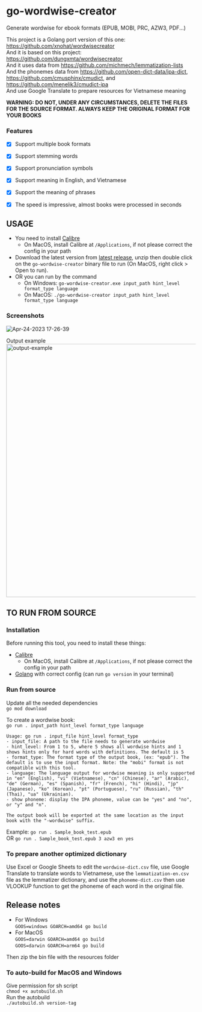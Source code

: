 # go-wordwise-creator

Generate wordwise for ebook formats (EPUB, MOBI, PRC, AZW3, PDF...)

This project is a Golang port version of this one: https://github.com/xnohat/wordwisecreator  
And it is based on this project: https://github.com/dungxmta/wordwisecreator  
And it uses data from https://github.com/michmech/lemmatization-lists  
And the phonemes data from https://github.com/open-dict-data/ipa-dict, https://github.com/cmusphinx/cmudict, and https://github.com/menelik3/cmudict-ipa  
And use Google Translate to prepare resources for Vietnamese meaning

**WARNING: DO NOT, UNDER ANY CIRCUMSTANCES, DELETE THE FILES FOR THE SOURCE FORMAT. ALWAYS KEEP THE ORIGINAL FORMAT FOR YOUR BOOKS**

### Features
- [x] Support multiple book formats
- [x] Support stemming words
- [x] Support pronunciation symbols
- [x] Support meaning in English, and Vietnamese
- [x] Support the meaning of phrases
- [x] The speed is impressive, almost books were processed in seconds


## USAGE
- You need to install [Calibre](https://calibre-ebook.com/)  
    + On MacOS, install Calibre at `/Applications`, if not please correct the config in your path  
- Download the latest version from [latest release](https://github.com/kenilt/go-wordwise-creator/releases/latest), unzip then double click on the `go-wordwise-creator` binary file to run (On MacOS, right click > Open to run).  
- OR you can run by the command  
    + On Windows: `go-wordwise-creator.exe input_path hint_level format_type language`  
    + On MacOS: `./go-wordwise-creator input_path hint_level format_type language`

### Screenshots
![Apr-24-2023 17-26-39](https://user-images.githubusercontent.com/3811063/233970925-f4a4c8a0-4065-4ccb-a2e8-404bad01462c.gif)

Output example  
<img width="672" alt="output-example" src="https://user-images.githubusercontent.com/3811063/233971197-1afe2086-43d0-4d53-a325-8b9817250cd1.png">

## TO RUN FROM SOURCE

### Installation
Before running this tool, you need to install these things:
- [Calibre](https://calibre-ebook.com/) 
    + On MacOS, install Calibre at `/Applications`, if not please correct the config in your path  
- [Golang](https://go.dev/doc/install) with correct config (can run `go version` in your terminal)

### Run from source

Update all the needed dependencies  
`go mod download`

To create a wordwise book:   
`go run . input_path hint_level format_type language`

```
Usage: go run . input_file hint_level format_type
- input_file: A path to the file needs to generate wordwise
- hint_level: From 1 to 5, where 5 shows all wordwise hints and 1 shows hints only for hard words with definitions. The default is 5
- format_type: The format type of the output book, (ex: "epub"). The default is to use the input format. Note: the "mobi" format is not compatible with this tool.
- language: The language output for wordwise meaning is only supported in "en" (English), "vi" (Vietnamese), "cn" (Chinese), "ar" (Arabic), "de" (German), "es" (Spanish), "fr" (French), "hi" (Hindi), "jp" (Japanese), "ko" (Korean), "pt" (Portuguese), "ru" (Russian), "th" (Thai), "ua" (Ukrainian).
- show phoneme: display the IPA phoneme, value can be "yes" and "no", or "y" and "n".

The output book will be exported at the same location as the input book with the "-wordwise" suffix.
```

Example: `go run . Sample_book_test.epub`  
OR `go run . Sample_book_test.epub 3 azw3 en yes`  

### To prepare another optimized dictionary
Use Excel or Google Sheets to edit the `wordwise-dict.csv` file, use Google Translate to translate words to Vietnamese, use the `lemmatization-en.csv` file as the lemmatizer dictionary, and use the `phoneme-dict.csv` then use VLOOKUP function to get the phoneme of each word in the original file.

## Release notes

- For Windows  
`GOOS=windows GOARCH=amd64 go build`
- For MacOS  
`GOOS=darwin GOARCH=amd64 go build`  
`GOOS=darwin GOARCH=arm64 go build`  

Then zip the bin file with the resources folder

### To auto-build for MacOS and Windows

Give permission for sh script  
`chmod +x autobuild.sh`  
Run the autobuild  
`./autobuild.sh version-tag`  
